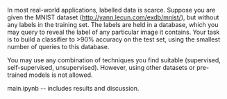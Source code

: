 In most real-world applications, labelled data is scarce. Suppose you are given the MNIST dataset 
(http://yann.lecun.com/exdb/mnist/), but without any labels in the training set. The labels are held in a database, 
which you may query to reveal the label of any particular image it contains. Your task is to build a classifier 
to >90% accuracy on the test set, using the smallest number of queries to this database.  
 
You may use any combination of techniques you find suitable (supervised, self-supervised, unsupervised). 
However, using other datasets or pre-trained models is not allowed.

main.ipynb -- includes results and discussion.
